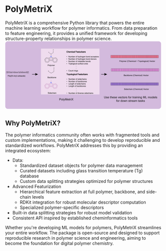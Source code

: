 # PolyMetriX

PolyMetriX is a comprehensive Python library that powers the entire machine learning workflow for polymer informatics. From data preparation to feature engineering, it provides a unified framework for developing structure-property relationships in polymer science.
![PolyMetriX Overview](figures/overview.png)



## Why PolyMetriX?
The polymer informatics community often works with fragmented tools and custom implementations, making it challenging to develop reproducible and standardized workflows. PolyMetriX addresses this by providing an integrated ecosystem:

- Data:
  - Standardized dataset objects for polymer data management
  - Curated datasets including glass transition temperature (Tg) database
  - Custom data splitting strategies optimized for polymer structures
- Advanced Featurization
  - Hierarchical feature extraction at full polymer, backbone, and side-chain levels
  - RDKit integration for robust molecular descriptor computation
  - Specialized polymer-specific descriptors
- Built-in data splitting strategies for robust model validation
- Consistent API inspired by established cheminformatics tools

Whether you're developing ML models for polymers, PolyMetriX streamlines your entire workflow. The package is open-source and designed to support reproducible research in polymer science and engineering, aiming to become the foundation for digital polymer chemistry.
